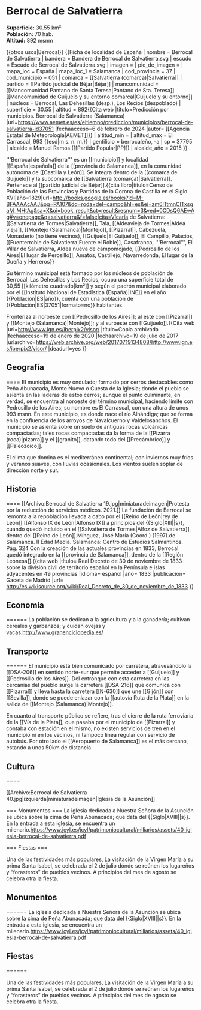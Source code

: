 # Berrocal de Salvatierra

**Superficie:** 30.55 km²  
**Población:** 70 hab.  
**Altitud:** 892 msnm  

{{otros usos|Berrocal}}
{{Ficha de localidad de España
| nombre = Berrocal de Salvatierra
| bandera = Bandera de Berrocal de Salvatierra.svg
| escudo = Escudo de Berrocal de Salvatierra.svg
| imagen =
| pie_de_imagen = 
| mapa_loc = España
| mapa_loc_1 = Salamanca
| cod_provincia = 37
| cod_municipio = 051
| comarca = [[Salvatierra (comarca)|Salvatierra]]
| partido = [[Partido judicial de Béjar|Béjar]]
| mancomunidad = [[Mancomunidad Pantano de Santa Teresa|Pantano de Sta. Teresa]]<br />[[Mancomunidad de Guijuelo y su entorno comarcal|Guijuelo y su entorno]]
| núcleos = Berrocal, Las Dehesillas (desp.), Los Recios (despoblado)
| superficie = 30.55
| altitud = 892<ref>{{Cita web |título=Predicción por municipios. Berrocal de Salvatierra (Salamanca) |url=https://www.aemet.es/es/eltiempo/prediccion/municipios/berrocal-de-salvatierra-id37051 |fechaacceso=6 de febrero de 2024 |autor= [[Agencia Estatal de Meteorología|AEMET]]}}</ref>
| altitud_min = 
| altitud_max = El Carrascal, 993 {{esd|m s. n. m.}}
| gentilicio = berrocaleño, -a
| cp = 37795
| alcalde = Manuel Ramos ([[Partido Popular|PP]])
| alcalde_año = 2015
}}

'''Berrocal de Salvatierra''' es un [[municipio]] y localidad [[España|española]] de la [[provincia de Salamanca]], en la comunidad autónoma de [[Castilla y León]]. Se integra dentro de la [[comarca de Guijuelo]] y la subcomarca de [[Salvatierra (comarca)|Salvatierra]]. Pertenece al [[partido judicial de Béjar]].<ref name=ref_duplicada_1>{{cita libro|título=Censo de Población de las Provincias y Partidos de la Corona de Castilla en el Siglo XVI|año=1829|url=http://books.google.es/books?id=M-BFAAAAcAAJ&pg=PA107&dq=roda+del+campo&hl=es&ei=zm6lTtmnCITxsgaM_MHtAg&sa=X&oi=book_result&ct=result&resnum=3&ved=0CDsQ6AEwAg#v=onepage&q=salvatierra&f=false|cita=Vícaría de Salvatierra: [[Salvatierra de Tormes|Salvatierra]], Tala, [[Aldeavieja de Tormes|Aldea vieja]], [[Montejo (Salamanca)|Montejo]], [[Pizarral]], Cabezuela, Monasterio (no tiene vecinos), [[Guijuelo|El Guijuelo]], El Campillo, Palacios, [[Fuenterroble de Salvatierra|Fuente el Roble]], Casafranca, '''Berrocal''', El Villar de Salvatierra, Aldea nueva de campomojado, [[Pedrosillo de los Aires|El lugar de Perosillo]], Amatos, Castillejo, Navarredonda, El lugar de la Dueña y Herreros}}</ref>

Su término municipal está formado por los núcleos de población de Berrocal, Las Dehesillas y Los Recios, ocupa una superficie total de 30,55&nbsp;[[kilómetro cuadrado|km²]] y según el padrón municipal elaborado por el [[Instituto Nacional de Estadística (España)|INE]] en el año {{Población|ES|año}}, cuenta con una población de {{Población|ES|37051|formato=no}} habitantes.

Fronteriza al noroeste con [[Pedrosillo de los Aires]]; al este con [[Pizarral]] y [[Montejo (Salamanca)|Montejo]]; y al suroeste con [[Guijuelo]].<ref name="granenciclopedia.es"/><ref name="IGN">{{Cita web |url=http://www.ign.es/iberpix2/visor/ |título=Copia archivada |fechaacceso=19 de enero de 2020 |fechaarchivo=19 de julio de 2017 |urlarchivo=https://web.archive.org/web/20170719134808/http://www.ign.es/iberpix2/visor/ |deadurl=yes }}</ref>

## Geografía

====
El municipio es muy ondulado; formado por cerros destacables como Peña Abunacada, Monte Nuevo o Cuesta de la Iglesia; donde el pueblo se asienta en las laderas de estos cerros; aunque el punto culminante, en verdad, se encuentra al noroeste del término municipal, haciendo límite con Pedrosillo de los Aíres; su nombre es El Carrascal, con una altura de unos 993 msnn. En este municipio, es donde nace el río Alhándiga; que se forma en la confluencia de los arroyos de Navalcuerno y Valdelosanchos. El municipio se asienta sobre un suelo de antiguas rocas volcánicas compactadas; tales rocas compactadas da la forma de la [[Pizarra (roca)|pizarra]] y el [[granito]], datando todo del [[Precámbrico]] y [[Paleozoico]].

El clima que domina es el mediterráneo continental; con inviernos muy fríos y veranos suaves, con lluvias ocasionales. Los vientos suelen soplar de dirección norte y sur.<ref name="granenciclopedia.es"/><ref name="IGN"/>

## Historia

====
[[Archivo:Berrocal de Salvatierra 19.jpg|miniaturadeimagen|Protesta por la reducción de servicios médicos. 2021.]]
La fundación de Berrocal se remonta a la repoblación llevada a cabo por el [[Reino de León|rey de León]] [[Alfonso IX de León|Alfonso IX]] a principios del {{Siglo|XIII||s}}, cuando quedó incluido en el [[Salvatierra de Tormes|Alfoz de Salvatierra]], dentro del [[Reino de León]].<ref>Mínguez, José María (Coord.) (1997).de Salamanca. II Edad Media. Salamanca: Centro de Estudios Salmantinos. Pág. 324</ref> Con la creación de las actuales provincias en 1833, Berrocal quedó integrado en la [[provincia de Salamanca]], dentro de la [[Región Leonesa]].<ref>{{cita web |título= Real Decreto de 30 de noviembre de 1833 sobre la división civil de territorio español en la Península e islas adyacentes en 49 provincias |idioma= español |año= 1833 |publicación= Gaceta de Madrid |url= http://es.wikisource.org/wiki/Real_Decreto_de_30_de_noviembre_de_1833 }}</ref>

## Economía

======
La población se dedican a la agricultura y a la ganadería; cultivan cereales y garbanzos; y cuidan ovejas y vacas.<ref name="granenciclopedia.es">http://www.granenciclopedia.es/</ref>

## Transporte

======
El municipio está bien comunicado por carretera, atravesándolo la [[DSA-206]] en sentido norte-sur que permite acceder a [[Guijuelo]] y [[Pedrosillo de los Aires]]. Del entronque con esta carretera en las cercanías del pueblo surge la carretera [[DSA-216]] que comunica con [[Pizarral]] y lleva hasta la carretera [[N-630]] que une [[Gijón]] con [[Sevilla]], donde se puede enlazar con la [[autovía Ruta de la Plata]] en la salida de [[Montejo (Salamanca)|Montejo]]. 

En cuanto al transporte público se refiere, tras el cierre de la ruta ferroviaria de la [[Vía de la Plata]], que pasaba por el municipio de [[Pizarral]] y contaba con estación en el mismo, no existen servicios de tren en el municipio ni en los vecinos, ni tampoco línea regular con servicio de autobús. Por otro lado el [[Aeropuerto de Salamanca]] es el más cercano, estando a unos 50km de distancia.

## Cultura

====

[[Archivo:Berrocal de Salvatierra 40.jpg|izquierda|miniaturadeimagen|Iglesia de la Asunción]]

=== Monumentos ===
La iglesia dedicada a Nuestra Señora de la Asunción se ubica sobre la cima de Peña Abunacada; que data del {{Siglo|XVIII||s}}. En la entrada a esta iglesia, se encuentra un milenario.<ref name="granenciclopedia.es"/><ref name="Iglesia de Nuestra Señora de Asunción">https://www.jcyl.es/jcyl/patrimoniocultural/miliarios/assets/40_iglesia-berrocal-de-salvatierra.pdf</ref><ref name="IGN"/>

=== Fiestas ===

Una de las festividades más populares, La visitación de la Virgen María a su prima Santa Isabel, se celebrada el 2 de julio dónde se reúnen los lugareños y “forasteros” de pueblos vecinos. A principios del mes de agosto se celebra otra la fiesta.

## Monumentos

======
La iglesia dedicada a Nuestra Señora de la Asunción se ubica sobre la cima de Peña Abunacada; que data del {{Siglo|XVIII||s}}. En la entrada a esta iglesia, se encuentra un milenario.<ref name="granenciclopedia.es"/><ref name="Iglesia de Nuestra Señora de Asunción">https://www.jcyl.es/jcyl/patrimoniocultural/miliarios/assets/40_iglesia-berrocal-de-salvatierra.pdf</ref><ref name="IGN"/>

## Fiestas

======

Una de las festividades más populares, La visitación de la Virgen María a su prima Santa Isabel, se celebrada el 2 de julio dónde se reúnen los lugareños y “forasteros” de pueblos vecinos. A principios del mes de agosto se celebra otra la fiesta.